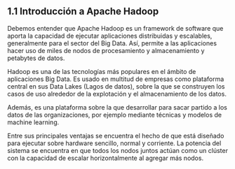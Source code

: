 ## 1.1 Introducción a Apache Hadoop

Debemos entender que Apache Hadoop es un framework de software que aporta la capacidad de ejecutar aplicaciones distribuidas y escalables, generalmente para el sector del Big Data. Así, permite a las aplicaciones hacer uso de miles de nodos de procesamiento y almacenamiento y petabytes de datos.

Hadoop es una de las tecnologías más populares en el ámbito de aplicaciones Big Data. Es usado en multitud de empresas como plataforma central en sus Data Lakes (Lagos de datos), sobre la que se construyen los casos de uso alrededor de la explotación y el almacenamiento de los datos.

Además, es una plataforma sobre la que desarrollar para sacar partido a los datos de las organizaciones, por ejemplo mediante técnicas y modelos de machine learning.

Entre sus principales ventajas se encuentra el hecho de que está diseñado para ejecutar sobre hardware sencillo, normal y corriente. La potencia del sistema se encuentra en que todos los nodos juntos actúan como un clúster con la capacidad de escalar horizontalmente al agregar más nodos.
